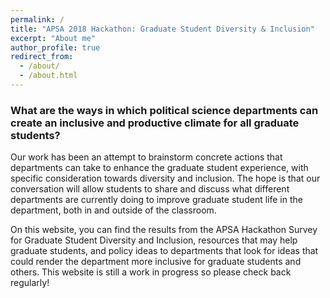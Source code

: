 ```yaml
---
permalink: /
title: "APSA 2018 Hackathon: Graduate Student Diversity & Inclusion"
excerpt: "About me"
author_profile: true
redirect_from: 
  - /about/
  - /about.html
---
```


### What are the ways in which political science departments can create an inclusive and productive climate for all graduate students?

Our work has been an attempt to brainstorm concrete actions that departments can take to enhance the graduate student experience, with specific consideration towards diversity and inclusion. The hope is that our conversation will allow students to share and discuss what different departments are currently doing to improve graduate student life in the department, both in and outside of the classroom. 

On this website, you can find the results from the APSA Hackathon Survey for Graduate Student Diversity and Inclusion, resources that may help graduate students, and policy ideas to departments that look for ideas that could render the department more inclusive for graduate students and others. This website is still a work in progress so please check back regularly!